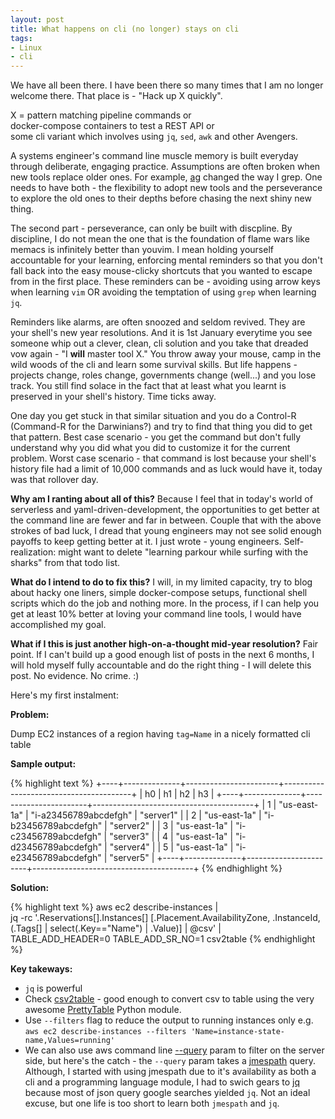 ```yaml
---
layout: post
title: What happens on cli (no longer) stays on cli
tags:
- Linux
- cli
---
```


<style type="text/css">
pre {
	width: 1000px;                          /* specify width  */
}
</style>

We have all been there. I have been there so many times that I am no longer welcome
there. That place is - "Hack up X quickly".

X = pattern matching pipeline commands or
<br/>
    docker-compose containers to test a REST API or
<br/>
    some cli variant which involves using `jq`, `sed`, `awk` and other Avengers.
<br/>

A systems engineer's command line muscle memory is built everyday through deliberate, engaging
practice. Assumptions are often broken when new tools replace older ones. For example,
[ag](https://github.com/ggreer/the_silver_searcher) changed the way I grep. One needs to have both -
the flexibility to adopt new tools and the perseverance to explore the old ones to their depths
before chasing the next shiny new thing.

The second part - perseverance, can only be built with discpline. By discipline, I do not mean the
one that is the foundation of flame wars like memacs is infinitely better than youvim. I mean holding
yourself accountable for your learning, enforcing mental reminders so that you don't fall back into the
easy mouse-clicky shortcuts that you wanted to escape from in the first place. These reminders can be - avoiding
using arrow keys when learning `vim` OR avoiding the temptation of using `grep` when learning `jq`.

Reminders like alarms, are often snoozed and seldom revived. They are your shell's new year resolutions.
And it is 1st January everytime you see someone whip out a clever, clean, cli solution and you take that
dreaded vow again - "I **will** master tool X." You throw away your mouse, camp in the wild woods of the cli and learn
some survival skills. But life happens - projects change, roles change, governments change (well...) and you lose track. You still
find solace in the fact that at least what you learnt is preserved in your shell's history. Time ticks away.

One day you get stuck in that similar situation and you do a Control-R (Command-R for the Darwinians?) and try to
find that thing you did to get that pattern. Best case scenario - you get the command but don't fully understand
why you did what you did to customize it for the current problem. Worst case scenario - that command is lost because your shell's
history file had a limit of 10,000 commands and as luck would have it, today was that rollover day.

**Why am I ranting about all of this?** Because I feel that in today's world of serverless and yaml-driven-development, the
opportunities to get better at the command line are fewer and far in between. Couple that with the above strokes of bad
luck, I dread that young engineers may not see solid enough payoffs to keep getting better at it. I just wrote - young
engineers. Self-realization: might want to delete "learning parkour while surfing with the sharks" from that todo list.

**What do I intend to do to fix this?** I will, in my limited capacity, try to blog about hacky one liners, simple docker-compose
setups, functional shell scripts which do the job and nothing more. In the process, if I can help you get at least 10% better
at loving your command line tools, I would have accomplished my goal.

**What if I this is just another high-on-a-thought mid-year resolution?** Fair point. If I can't build up a good enough list of posts in
the next 6 months, I will hold myself fully accountable and do the right thing - I will delete this post. No evidence. No crime. :)

Here's my first instalment:

**Problem:**

Dump EC2 instances of a region having `tag=Name` in a nicely formatted cli table

**Sample output:**

{% highlight text %}
+----+--------------+-----------------------+----------------------------------------+
| h0 |      h1      |           h2          |                   h3                   |
+----+--------------+-----------------------+----------------------------------------+
| 1  | "us-east-1a" | "i-a23456789abcdefgh" |             "server1"                  |
| 2  | "us-east-1a" | "i-b23456789abcdefgh" |             "server2"                  |
| 3  | "us-east-1a" | "i-c23456789abcdefgh" |             "server3"                  |
| 4  | "us-east-1a" | "i-d23456789abcdefgh" |             "server4"                  |
| 5  | "us-east-1a" | "i-e23456789abcdefgh" |             "server5"                  |
+----+--------------+-----------------------+----------------------------------------+
{% endhighlight %}

**Solution:**

  {% highlight text %}
  aws ec2 describe-instances | \
  jq -rc '.Reservations[].Instances[]  [.Placement.AvailabilityZone, .InstanceId, (.Tags[] | select(.Key=="Name") | .Value)] | @csv' |\
   TABLE_ADD_HEADER=0 TABLE_ADD_SR_NO=1 csv2table
  {% endhighlight %}

**Key takeways:**

- `jq` is powerful
- Check [csv2table](https://github.com/saurabh-hirani/bin/blob/master/csv2table) - good enough to convert csv to table using the
  very awesome [PrettyTable](https://pypi.org/project/prettytable/]) Python module.
- Use `--filters` flag to reduce the output to running instances only e.g. `aws ec2 describe-instances --filters 'Name=instance-state-name,Values=running'`
- We can also use aws command line [--query](https://docs.aws.amazon.com/cli/latest/userguide/cli-usage-filter.html) param to filter on the server
  side, but here's the catch - the `--query` param takes a [jmespath](https://jmespath.org/) query. Although, I started with using jmespath due
  to it's availability as both a cli and a programming language module, I had to swich gears to [jq](https://stedolan.github.io/jq/) because most
  of json query google searches yielded `jq`. Not an ideal excuse, but one life is too short to learn both `jmespath` and `jq`.
